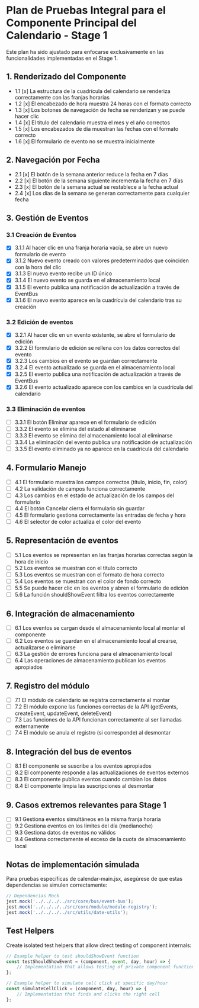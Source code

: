 # Plan de Pruebas Integral para el Componente Principal del Calendario - Stage 1

Este plan ha sido ajustado para enfocarse exclusivamente en las funcionalidades implementadas en el Stage 1.

## 1. Renderizado del Componente

- 1.1 [x] La estructura de la cuadrícula del calendario se renderiza correctamente con las franjas horarias
- 1.2 [x] El encabezado de hora muestra 24 horas con el formato correcto
- 1.3 [x] Los botones de navegación de fecha se renderizan y se puede hacer clic
- 1.4 [x] El título del calendario muestra el mes y el año correctos
- 1.5 [x] Los encabezados de día muestran las fechas con el formato correcto
- 1.6 [x] El formulario de evento no se muestra inicialmente

## 2. Navegación por Fecha

- 2.1 [x] El botón de la semana anterior reduce la fecha en 7 días
- 2.2 [x] El botón de la semana siguiente incrementa la fecha en 7 días
- 2.3 [x] El botón de la semana actual se restablece a la fecha actual
- 2.4 [x] Los días de la semana se generan correctamente para cualquier fecha

## 3. Gestión de Eventos

### 3.1 Creación de Eventos

- [x] 3.1.1 Al hacer clic en una franja horaria vacía, se abre un nuevo formulario de evento
- [x] 3.1.2 Nuevo evento creado con valores predeterminados que coinciden con la hora del clic
- [x] 3.1.3 El nuevo evento recibe un ID único
- [x] 3.1.4 El nuevo evento se guarda en el almacenamiento local
- [x] 3.1.5 El evento publica una notificación de actualización a través de EventBus
- [x] 3.1.6 El nuevo evento aparece en la cuadrícula del calendario tras su creación

### 3.2 Edición de eventos

- [x] 3.2.1 Al hacer clic en un evento existente, se abre el formulario de edición
- [x] 3.2.2 El formulario de edición se rellena con los datos correctos del evento
- [x] 3.2.3 Los cambios en el evento se guardan correctamente
- [x] 3.2.4 El evento actualizado se guarda en el almacenamiento local
- [x] 3.2.5 El evento publica una notificación de actualización a través de EventBus
- [x] 3.2.6 El evento actualizado aparece con los cambios en la cuadrícula del calendario

### 3.3 Eliminación de eventos

- [ ] 3.3.1 El botón Eliminar aparece en el formulario de edición
- [ ] 3.3.2 El evento se elimina del estado al eliminarse
- [ ] 3.3.3 El evento se elimina del almacenamiento local al eliminarse
- [ ] 3.3.4 La eliminación del evento publica una notificación de actualización
- [ ] 3.3.5 El evento eliminado ya no aparece en la cuadrícula del calendario

## 4. Formulario Manejo

- [ ] 4.1 El formulario muestra los campos correctos (título, inicio, fin, color)
- [ ] 4.2 La validación de campos funciona correctamente
- [ ] 4.3 Los cambios en el estado de actualización de los campos del formulario
- [ ] 4.4 El botón Cancelar cierra el formulario sin guardar
- [ ] 4.5 El formulario gestiona correctamente las entradas de fecha y hora
- [ ] 4.6 El selector de color actualiza el color del evento

## 5. Representación de eventos

- [ ] 5.1 Los eventos se representan en las franjas horarias correctas según la hora de inicio
- [ ] 5.2 Los eventos se muestran con el título correcto
- [ ] 5.3 Los eventos se muestran con el formato de hora correcto
- [ ] 5.4 Los eventos se muestran con el color de fondo correcto
- [ ] 5.5 Se puede hacer clic en los eventos y abren el formulario de edición
- [ ] 5.6 La función shouldShowEvent filtra los eventos correctamente

## 6. Integración de almacenamiento

- [ ] 6.1 Los eventos se cargan desde el almacenamiento local al montar el componente
- [ ] 6.2 Los eventos se guardan en el almacenamiento local al crearse, actualizarse o eliminarse
- [ ] 6.3 La gestión de errores funciona para el almacenamiento local
- [ ] 6.4 Las operaciones de almacenamiento publican los eventos apropiados

## 7. Registro del módulo

- [ ] 7.1 El módulo de calendario se registra correctamente al montar
- [ ] 7.2 El módulo expone las funciones correctas de la API (getEvents, createEvent, updateEvent, deleteEvent)
- [ ] 7.3 Las funciones de la API funcionan correctamente al ser llamadas externamente
- [ ] 7.4 El módulo se anula el registro (si corresponde) al desmontar

## 8. Integración del bus de eventos

- [ ] 8.1 El componente se suscribe a los eventos apropiados
- [ ] 8.2 El componente responde a las actualizaciones de eventos externos
- [ ] 8.3 El componente publica eventos cuando cambian los datos
- [ ] 8.4 El componente limpia las suscripciones al desmontar

## 9. Casos extremos relevantes para Stage 1

- [ ] 9.1 Gestiona eventos simultáneos en la misma franja horaria
- [ ] 9.2 Gestiona eventos en los límites del día (medianoche)
- [ ] 9.3 Gestiona datos de eventos no válidos
- [ ] 9.4 Gestiona correctamente el exceso de la cuota de almacenamiento local

## Notas de implementación simulada

Para pruebas específicas de calendar-main.jsx, asegúrese de que estas dependencias se simulen correctamente:
```javascript
// Dependencias Mock
jest.mock('../../../../src/core/bus/event-bus');
jest.mock('../../../../src/core/module/module-registry');
jest.mock('../../../../src/utils/date-utils');
```

## Test Helpers

Create isolated test helpers that allow direct testing of component internals:

```javascript
// Example helper to test shouldShowEvent function
const testShouldShowEvent = (component, event, day, hour) => {
    // Implementation that allows testing of private component function
};

// Example helper to simulate cell click at specific day/hour
const simulateCellClick = (component, day, hour) => {
    // Implementation that finds and clicks the right cell
};
```